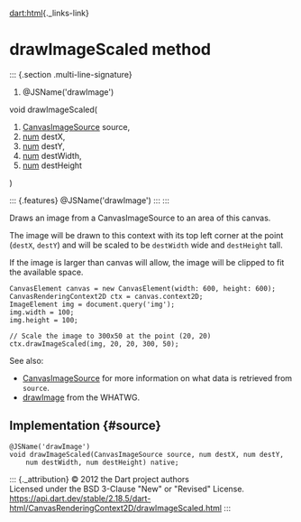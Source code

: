 [dart:html](../../dart-html/dart-html-library){._links-link}

drawImageScaled method
======================

::: {.section .multi-line-signature}
<div>

1.  \@JSName(\'drawImage\')

</div>

void drawImageScaled(

1.  [CanvasImageSource](../canvasimagesource-class) source,
2.  [num](../../dart-core/num-class) destX,
3.  [num](../../dart-core/num-class) destY,
4.  [num](../../dart-core/num-class) destWidth,
5.  [num](../../dart-core/num-class) destHeight

)

::: {.features}
\@JSName(\'drawImage\')
:::
:::

Draws an image from a CanvasImageSource to an area of this canvas.

The image will be drawn to this context with its top left corner at the
point (`destX`, `destY`) and will be scaled to be `destWidth` wide and
`destHeight` tall.

If the image is larger than canvas will allow, the image will be clipped
to fit the available space.

``` {.language-dart data-language="dart"}
CanvasElement canvas = new CanvasElement(width: 600, height: 600);
CanvasRenderingContext2D ctx = canvas.context2D;
ImageElement img = document.query('img');
img.width = 100;
img.height = 100;

// Scale the image to 300x50 at the point (20, 20)
ctx.drawImageScaled(img, 20, 20, 300, 50);
```

See also:

-   [CanvasImageSource](../canvasimagesource-class) for more information
    on what data is retrieved from `source`.
-   [drawImage](http://www.whatwg.org/specs/web-apps/current-work/multipage/the-canvas-element.html#dom-context-2d-drawimage)
    from the WHATWG.

Implementation {#source}
--------------

``` {.language-dart data-language="dart"}
@JSName('drawImage')
void drawImageScaled(CanvasImageSource source, num destX, num destY,
    num destWidth, num destHeight) native;
```

::: {._attribution}
© 2012 the Dart project authors\
Licensed under the BSD 3-Clause \"New\" or \"Revised\" License.\
<https://api.dart.dev/stable/2.18.5/dart-html/CanvasRenderingContext2D/drawImageScaled.html>
:::
